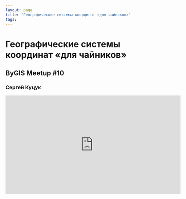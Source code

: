 ```yaml
---
layout: page
title: "Географические системы координат «для чайников»"
tags:
---
```



# Географические системы координат «для чайников»
## ByGIS Meetup #10
### Сергей Куцук

<iframe width="560" height="315" src="https://www.youtube.com/embed/3bpFv99QuYU" frameborder="0" allow="accelerometer; autoplay; encrypted-media; gyroscope; picture-in-picture" allowfullscreen></iframe>
